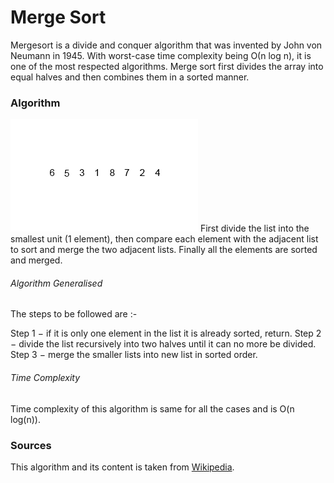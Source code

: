 # Merge Sort
Mergesort is a divide and conquer algorithm that was invented by John von Neumann in 1945.
With worst-case time complexity being Ο(n log n), it is one of the most respected algorithms. Merge sort first divides the array into equal halves and then combines them in a sorted manner.

### Algorithm
![alt tag](images/Merge-sort.gif)
First divide the list into the smallest unit (1 element), then compare each element with the adjacent list to sort and merge the two adjacent lists. 
Finally all the elements are sorted and merged.

###### Algorithm Generalised

The steps to be followed are :-

   Step 1 − if it is only one element in the list it is already sorted, return.
   Step 2 − divide the list recursively into two halves until it can no more be divided.
   Step 3 − merge the smaller lists into new list in sorted order.

###### Time Complexity
Time complexity of this algorithm is same for all the cases and is O(n log(n)).
	
### Sources
This algorithm and its content is taken from [Wikipedia](https://en.wikipedia.org/wiki/Merge_sort).

